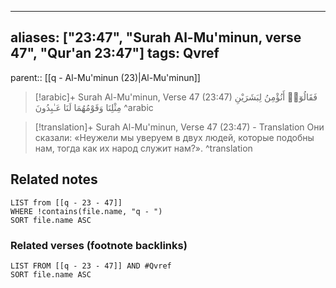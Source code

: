 
---
aliases: ["23:47", "Surah Al-Mu'minun, verse 47", "Qur'an 23:47"]
tags: Qvref
---

parent:: [[q - Al-Mu'minun (23)|Al-Mu'minun]]

> [!arabic]+ Surah Al-Mu'minun, Verse 47 (23:47)
> <span class="quran-arabic">فَقَالُوٓا۟ أَنُؤْمِنُ لِبَشَرَيْنِ مِثْلِنَا وَقَوْمُهُمَا لَنَا عَـٰبِدُونَ</span>
^arabic

> [!translation]+ Surah Al-Mu'minun, Verse 47 (23:47) - Translation
> Они сказали: «Неужели мы уверуем в двух людей, которые подобны нам, тогда как их народ служит нам?».
^translation



## Related notes
```dataview
LIST from [[q - 23 - 47]]
WHERE !contains(file.name, "q - ")
SORT file.name ASC
```

### Related verses (footnote backlinks)
```dataview
LIST FROM [[q - 23 - 47]] AND #Qvref
SORT file.name ASC
```

